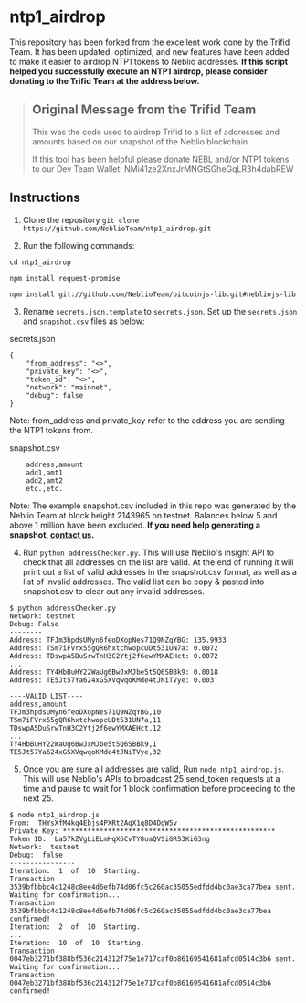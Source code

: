 ntp1_airdrop
===========

This repository has been forked from the excellent work done by the Trifid Team. It has been updated, optimized, and new features have been added to make it easier to airdrop NTP1 tokens to Neblio addresses. **If this script helped you successfully execute an NTP1 airdrop, please consider donating to the Trifid Team at the address below.**


> Original Message from the Trifid Team
> ----------------------------
> This was the code used to airdrop Trifid to a list of addresses and amounts based on our snapshot of the Neblio blockchain.
>
> If this tool has been helpful please donate NEBL and/or NTP1 tokens to our Dev Team Wallet:
> NMi41ze2XnxJrMNGtSGheGqLR3h4dabREW

Instructions
----------------------------
1. Clone the repository `git clone https://github.com/NeblioTeam/ntp1_airdrop.git`

2. Run the following commands:

`cd ntp1_airdrop`

`npm install request-promise`

`npm install git://github.com/NeblioTeam/bitcoinjs-lib.git#nebliojs-lib`


3. Rename `secrets.json.template` to `secrets.json`. Set up the `secrets.json` and `snapshot.csv` files as below:

secrets.json
```
{
    "from_address": "<>",
    "private_key": "<>",
    "token_id": "<>",
    "network": "mainnet",
    "debug": false
}
```

Note: from_address and private_key refer to the address you are sending the NTP1 tokens from.

snapshot.csv
```
    address,amount
    add1,amt1
    add2,amt2
    etc.,etc.
```

Note: The example snapshot.csv included in this repo was generated by the Neblio Team at block height 2143965 on testnet. Balances below 5 and above 1 million have been excluded. **If you need help generating a snapshot, [contact us](https://nebl.io/contact-us/).**

4. Run `python addressChecker.py`. This will use Neblio's insight API to check that all addresses on the list are valid. At the end of running it will print out a list of valid addresses in the snapshot.csv format, as well as a list of invalid addresses. The valid list can be copy & pasted into snapshot.csv to clear out any invalid addresses.
```
$ python addressChecker.py
Network: testnet
Debug: False
--------
Address: TFJm3hpdsUMyn6feoDXopNes71Q9NZqYBG: 135.9933
Address: TSm7iFVrx55gQR6hxtchwopcUDt531UN7a: 0.0072
Address: TDswpA5DuSrwTnH3C2Ytj2f6ewYMXAEHct: 0.0072
...
Address: TY4HbBuHY22WaUg6BwJxMJbe5t5Q6SBBk9: 0.0018
Address: TE5Jt57Ya624xGSXVqwqoKMde4tJNiTVye: 0.003

----VALID LIST----
address,amount
TFJm3hpdsUMyn6feoDXopNes71Q9NZqYBG,10
TSm7iFVrx55gQR6hxtchwopcUDt531UN7a,11
TDswpA5DuSrwTnH3C2Ytj2f6ewYMXAEHct,12
...
TY4HbBuHY22WaUg6BwJxMJbe5t5Q6SBBk9,1
TE5Jt57Ya624xGSXVqwqoKMde4tJNiTVye,32
```

5. Once you are sure all addresses are valid, Run `node ntp1_airdrop.js`. This will use Neblio's APIs to broadcast 25 send_token requests at a time and pause to wait for 1 block confirmation before proceeding to the next 25.
```
$ node ntp1_airdrop.js
From:  THYsXfM4kq4Ebjs4PXRt2AqX1q8D4DgW5v
Private Key: ****************************************************
Token ID:  La57kZVgLiELmHqX6CvTY8uaQVSiGRS3KiG3ng
Network:  testnet
Debug:  false
----------------
Iteration:  1  of  10  Starting.
Transaction 3539bfbbbc4c1248c8ee4d6efb74d06fc5c260ac35055edfdd4bc0ae3ca77bea sent. Waiting for confirmation...
Transaction 3539bfbbbc4c1248c8ee4d6efb74d06fc5c260ac35055edfdd4bc0ae3ca77bea confirmed!
Iteration:  2  of  10  Starting.
...
Iteration:  10  of  10  Starting.
Transaction 0047eb3271bf388bf536c214312f75e1e717caf0b86169541681afcd0514c3b6 sent. Waiting for confirmation...
Transaction 0047eb3271bf388bf536c214312f75e1e717caf0b86169541681afcd0514c3b6 confirmed!
```


